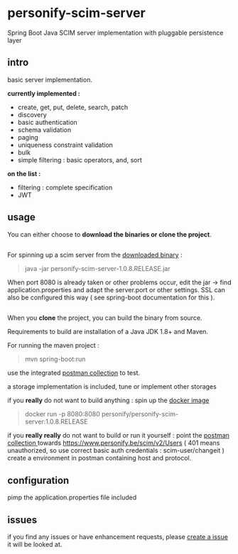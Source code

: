 # personify-scim-server

Spring Boot Java SCIM server implementation with pluggable persistence layer

## intro

basic server implementation.

**currently implemented :**

- create, get, put, delete, search, patch
- discovery
- basic authentication
- schema validation
- paging
- uniqueness constraint validation
- bulk
- simple filtering : basic operators, and, sort

**on the list :**

- filtering : complete specification
- JWT




## usage

You can either choose to **download the binaries or clone the project**.

##  

For spinning up a scim server from the [downloaded binary](https://bitbucket.org/wouter29/personify-scim-server/downloads/) : 

> java -jar personify-scim-server-1.0.8.RELEASE.jar

When port 8080 is already taken or other problems occur, edit the jar -> find application.properties and adapt the server.port or other settings.
SSL can also be configured this way ( see spring-boot documentation for this ).

##    

When you **clone** the project, you can build the binary from source.

Requirements to build are installation of a Java JDK 1.8+ and Maven.

For running the maven project :

> mvn spring-boot:run



use the integrated [postman collection](https://bitbucket.org/wouter29/personify-scim-server/src/master/scim.postman_collection.json) to test.

a storage implementation is included, tune or implement other storages

if you **really** do not want to build anything : spin up the [docker image](https://hub.docker.com/r/personify/personify-scim-server)
> docker run -p 8080:8080 personify/personify-scim-server:1.0.8.RELEASE
 

if you **really really** do not want to build or run it yourself : point the [postman collection ](https://bitbucket.org/wouter29/personify-scim-server/src/master/scim.postman_collection.json)
towards https://www.personify.be/scim/v2/Users ( 401 means unauthorized, so use correct basic auth credentials : scim-user/changeit )
create a environment in postman containing host and protocol.



## configuration

pimp the application.properties file included

## issues

if you find any issues or have enhancement requests, please [create a issue](https://bitbucket.org/wouter29/personify-scim-server/issues/new)
it will be looked at.






